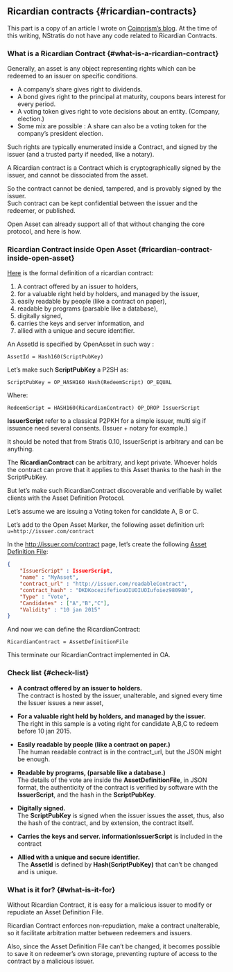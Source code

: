 ## Ricardian contracts {#ricardian-contracts}

This part is a copy of an article I wrote on [Coinprism’s blog](http://blog.coinprism.com/2014/12/10/colored-coins-and-ricardian-contracts/). At the time of this writing, NStratis do not have any code related to Ricardian Contracts.

### What is a Ricardian Contract {#what-is-a-ricardian-contract}

Generally, an asset is any object representing rights which can be redeemed to an issuer on specific conditions.

*   A company’s share gives right to dividends.
*   A bond gives right to the principal at maturity, coupons bears interest for every period.
*   A voting token gives right to vote decisions about an entity. (Company, election.)
*   Some mix are possible : A share can also be a voting token for the company’s president election.

Such rights are typically enumerated inside a Contract, and signed by the issuer (and a trusted party if needed, like a notary).

A Ricardian contract is a Contract which is cryptographically signed by the issuer, and cannot be dissociated from the asset.

So the contract cannot be denied, tampered, and is provably signed by the issuer.  
Such contract can be kept confidential between the issuer and the redeemer, or published.

Open Asset can already support all of that without changing the core protocol, and here is how.

### Ricardian Contract inside Open Asset {#ricardian-contract-inside-open-asset}

[Here](http://iang.org/papers/ricardian_contract.html) is the formal definition of a ricardian contract:

1.  A contract offered by an issuer to holders,
2.  for a valuable right held by holders, and managed by the issuer,
3.  easily readable by people (like a contract on paper),
4.  readable by programs (parsable like a database),
5.  digitally signed,
6.  carries the keys and server information, and
7.  allied with a unique and secure identifier.

An AssetId is specified by OpenAsset in such way :

```AssetId = Hash160(ScriptPubKey)```

Let’s make such **ScriptPubKey** a P2SH as:

```ScriptPubKey = OP_HASH160 Hash(RedeemScript) OP_EQUAL```

Where:

```RedeemScript = HASH160(RicardianContract) OP_DROP IssuerScript```

**IssuerScript** refer to a classical P2PKH for a simple issuer, multi sig if issuance need several consents. (Issuer + notary for example.)

It should be noted that from Stratis 0.10, IssuerScript is arbitrary and can be anything.

The **RicardianContract** can be arbitrary, and kept private. Whoever holds the contract can prove that it applies to this Asset thanks to the hash in the ScriptPubKey.

But let’s make such RicardianContract discoverable and verifiable by wallet clients with the Asset Definition Protocol.

Let’s assume we are issuing a Voting token for candidate A, B or C.

Let’s add to the Open Asset Marker, the following asset definition url: ```u=http://issuer.com/contract```

In the http://issuer.com/contract page, let’s create the following [Asset Definition File](https://github.com/OpenAssets/open-assets-protocol/blob/8b945ba68a781358947325ac008cdd740c89adb3/asset-definition-protocol.mediawiki):  

```json
{
    "IssuerScript" : IssuerScript,
    "name" : "MyAsset",
    "contract_url" : "http://issuer.com/readableContract",
    "contract_hash" : "DKDKocezifefiouOIUOIUOIufoiez980980",
    "Type" : "Vote",
    "Candidates" : ["A","B","C"],
    "Validity" : "10 jan 2015"
}
```  

And now we can define the RicardianContract:

```RicardianContract = AssetDefinitionFile```

This terminate our RicardianContract implemented in OA.

### Check list {#check-list}

* **A contract offered by an issuer to holders.**  
The contract is hosted by the issuer, unalterable, and signed every time the Issuer issues a new asset,

* **For a valuable right held by holders, and managed by the issuer.**  
The right in this sample is a voting right for candidate A,B,C to redeem before 10 jan 2015.

* **Easily readable by people (like a contract on paper.)**  
The human readable contract is in the contract_url, but the JSON might be enough.

* **Readable by programs, (parsable like a database.)**  
The details of the vote are inside the **AssetDefinitionFile**, in JSON format, the authenticity of the contract is verified by software with the **IssuerScript**, and the hash in the **ScriptPubKey**.

* **Digitally signed.**  
The **ScriptPubKey** is signed when the issuer issues the asset, thus, also the hash of the contract, and by extension, the contract itself.

* **Carries the keys and server. informationIssuerScript** is included in the contract

* **Allied with a unique and secure identifier.**  
The **AssetId** is defined by **Hash(ScriptPubKey)** that can’t be changed and is unique.

### What is it for? {#what-is-it-for}

Without Ricardian Contract, it is easy for a malicious issuer to modify or repudiate an Asset Definition File.

Ricardian Contract enforces non-repudiation, make a contract unalterable, so it facilitate arbitration matter between redeemers and issuers.

Also, since the Asset Definition File can’t be changed, it becomes possible to save it on redeemer’s own storage, preventing rupture of access to the contract by a malicious issuer.
